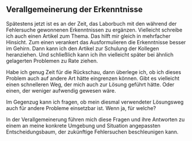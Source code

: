
## Verallgemeinerung der Erkenntnisse

Spätestens jetzt ist es an der Zeit, das Laborbuch mit den während der
Fehlersuche gewonnenen Erkenntnissen zu ergänzen.
Vielleicht schreibe ich auch einen Artikel zum Thema.
Das hilft mir gleich in mehrfacher Hinsicht.
Zum einen verankert das Ausformulieren die Erkenntnisse besser im Gehirn.
Dann kann ich den Artikel zur Schulung der Kollegen heranziehen.
Und schließlich kann ich ihn vielleicht später bei ähnlich gelagerten
Problemen zu Rate ziehen.

Habe ich genug Zeit für die Rückschau, dann überlege ich, ob ich dieses
Problem auch auf andere Art hätte eingrenzen können.
Gibt es vielleicht einen schnelleren Weg, der mich auch zur Lösung geführt
hätte.
Oder einen, der weniger aufwendig gewesen wäre.

Im Gegenzug kann ich fragen, ob mein diesmal verwendeter Lösungsweg auch
für andere Probleme einsetzbar ist.
Wenn ja, für welche?

In der Verallgemeinerung führen mich diese Fragen und ihre Antworten zu einem
an meine konkrete Umgebung und Situation angepassten Entscheidungsbaum, der
zukünftige Fehlersuchen beschleunigen kann.

